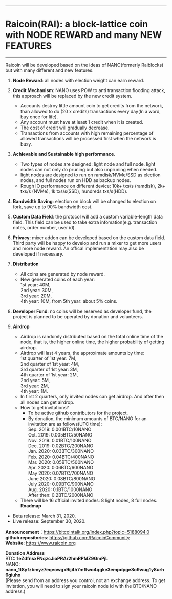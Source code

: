 <hr />
<h1>Raicoin(RAI): a block-lattice coin with NODE REWARD and many NEW FEATURES</h1>
<hr />

Raicoin will be developed based on the ideas of NANO(formerly Raiblocks) but with many different and new features.


1. **Node Reward**: all nodes with election weight can earn reward.
2. **Credit Mechanism**: NANO uses POW to anti transaction flooding attack, this approach will be replaced by the new credit system.
   * Accounts destroy little amount coin to get credits from the network, than allowed to do (20 x credits) transactions every day(In a word, buy once for life).
   * Any account must have at least 1 credit when it is created.
   * The cost of credit will gradually decrease.
   * Transactions from accounts with high remaining percentage of allowed transactions will be processed first when the network is busy.
   
3. **Achievable and Sustainable high performance**.
    * Two types of nodes are designed: light node and full node. light nodes can not only do pruning but also unpruning when needed.
    * light nodes are designed to run on ramdisk/NVMe/SSD as election nodes, and full nodes run on HDD as backup nodes.
    * Rough IO performance on different device: 10k+ txs/s (ramdisk), 2k+ txs/s (NVMe), 1k txs/s(SSD), hundreds txs/s(HDD).
    
4. **Bandwidth Saving**: election on block will be changed to election on fork, save up to 90% bandwidth cost.

5. **Custom Data Field**: the protocol will add a custom variable-length data field. This field can be used to take extra infomation(e.g. transaction notes, order number, user id).

6. **Privacy**: mixer addon can be developed based on the custom data field. Third party will be happy to develop and run a mixer to get more users and more node reward. An offical implementation may also be developed if necessary.

7. **Distribution**
    * All coins are generated by node reward.
    * New generated coins of each year:  
        1st year: 40M,  
        2nd year: 30M,  
        3rd year: 20M,  
        4th year: 10M,
        from 5th year: about 5% coins.
        
8. **Developer Fund**: no coins will be reserved as developer fund, the project is planned to be operated by donation and volunteers.
        
9.  **Airdrop**
    * Airdrop is randomly distributed based on the total online time of the node, that is, the higher online time, the higher probability of getting airdrop.
    * Airdrop will last 4 years, the approximate amounts by time:  
        1st quarter of 1st year: 7M,  
        2nd quarter of 1st year: 4M,  
        3rd quarter of 1st year: 3M,  
        4th quarter of 1st year: 2M,  
        2nd year: 5M,  
        3rd year: 2M,  
        4th year: 1M.
    * In first 2 quarters, only invited nodes can get airdrop. And after then all nodes can get airdrop.
    * How to get invitations?
        * To be active github contributors for the project.
        * By donation, the minimum amounts of BTC/NANO for an invitation are as follows(UTC time):  
            Sep. 2019: 0.001BTC/10NANO  
            Oct. 2019: 0.005BTC/50NANO  
            Nov. 2019: 0.01BTC/100NANO  
            Dec. 2019: 0.02BTC/200NANO  
            Jan. 2020: 0.03BTC/300NANO  
            Feb. 2020: 0.04BTC/400NANO  
            Mar. 2020: 0.05BTC/500NANO  
            Apr. 2020: 0.06BTC/600NANO  
            May  2020: 0.07BTC/700NANO  
            June 2020: 0.08BTC/800NANO  
            July 2020: 0.09BTC/900NANO  
            Aug. 2020: 0.1BTC/1000NANO  
            After then: 0.2BTC/2000NANO  
     * There will be 16 official invited nodes: 8 light nodes, 8 full nodes.     
**Roadmap**
  * Beta release: March 31, 2020.
  * Live release: September 30, 2020.
    
**Announcement**：https://bitcointalk.org/index.php?topic=5188094.0  
**github repositories**: https://github.com/RaicoinCommunity  
**Website**: https://www.raicoin.org

**Donation Address**  
BTC: **1eZdfnsxFNqzcJioPRAr2hmRPMZ9GmPjL**  
NANO: **nano_1t8yfzbmyz7eqeowgx9ij4h7mftwo4qgke3empdpge8o9wug1y8urh6giuhx**  
(Please send from an address you control, not an exchange address. To get invitation, you will need to sign your raicoin node id with the BTC/NANO address.)
